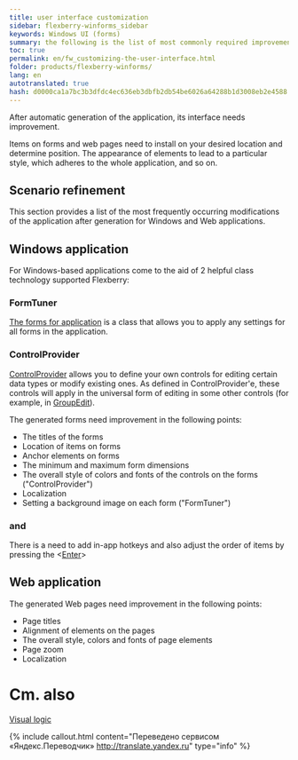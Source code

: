 ```yaml
--- 
title: user interface customization 
sidebar: flexberry-winforms_sidebar 
keywords: Windows UI (forms) 
summary: the following is the list of most commonly required improvements of the user interface, the resulting code generation 
toc: true 
permalink: en/fw_customizing-the-user-interface.html 
folder: products/flexberry-winforms/ 
lang: en 
autotranslated: true 
hash: d0000ca1a7bc3b3dfdc4ec636eb3dbfb2db54be6026a64288b1d3008eb2e4588 
--- 
```


After automatic generation of the application, its interface needs improvement. 

Items on forms and web pages need to install on your desired location and determine position. The appearance of elements to lead to a particular style, which adheres to the whole application, and so on. 

## Scenario refinement 

This section provides a list of the most frequently occurring modifications of the application after generation for Windows and Web applications. 

## Windows application 

For Windows-based applications come to the aid of 2 helpful class technology supported Flexberry: 

### FormTuner 

[The forms for application](fw_form-tuner.html) is a class that allows you to apply any settings for all forms in the application. 

### ControlProvider 

[ControlProvider](fw_control-provider-winforms.html) allows you to define your own controls for editing certain data types or modify existing ones. As defined in ControlProvider'e, these controls will apply in the universal form of editing in some other controls (for example, in [GroupEdit](fw_group-edit.html)). 

The generated forms need improvement in the following points: 

* The titles of the forms 
* Location of items on forms 
* Anchor elements on forms 
* The minimum and maximum form dimensions 
* The overall style of colors and fonts of the controls on the forms ("ControlProvider") 
* Localization 
* Setting a background image on each form ("FormTuner") 

### and 

There is a need to add in-app hotkeys and also adjust the order of items by pressing the <[Enter](fw_custom-form-tuner.html)> 

## Web application 

The generated Web pages need improvement in the following points: 

* Page titles 
* Alignment of elements on the pages 
* The overall style, colors and fonts of page elements 
* Page zoom 
* Localization 

# Cm. also 

[Visual logic](fw_visual-logic.html) 



{% include callout.html content="Переведено сервисом «Яндекс.Переводчик» <http://translate.yandex.ru>" type="info" %}